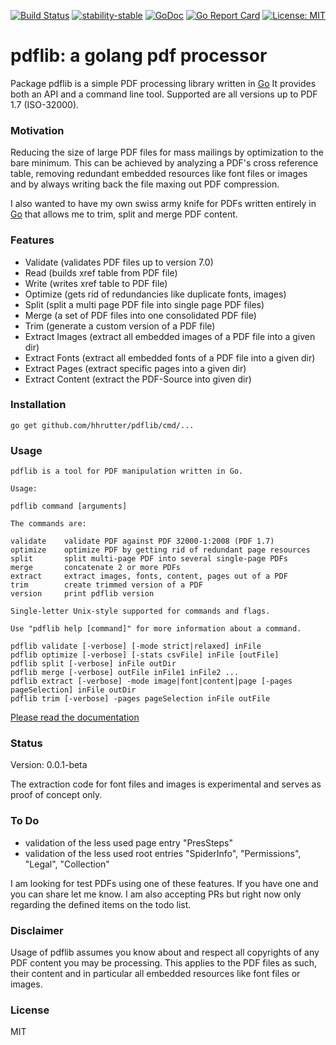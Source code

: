  
 
 [![Build Status](https://travis-ci.org/hhrutter/pdflib.svg?branch=master)](https://travis-ci.org/hhrutter/pdflib) [![stability-stable](https://img.shields.io/badge/stability-stable-green.svg)](https://github.com/emersion/stability-badges#stable) [![GoDoc](https://godoc.org/github.com/hhrutter/pdflib?status.svg)](https://godoc.org/github.com/hhrutter/pdflib)  [![Go Report Card](https://goreportcard.com/badge/github.com/hhrutter/pdflib)](https://goreportcard.com/report/github.com/hhrutter/pdflib) [![License: MIT](https://img.shields.io/github/license/mashape/apistatus.svg)](https://opensource.org/licenses/MIT) 
 
 # pdflib: a golang pdf processor

Package pdflib is a simple PDF processing library written in [Go](http://golang.org)
It provides both an API and a command line tool.
Supported are all versions up to PDF 1.7 (ISO-32000).

### Motivation

Reducing the size of large PDF files for mass mailings by optimization to the bare minimum.
This can be achieved by analyzing a PDF's cross reference table, removing redundant embedded resources like font files or images and by always writing back the file maxing out PDF compression.

I also wanted to have my own swiss army knife for PDFs written entirely in [Go](http://golang.org) that allows me to trim, split and merge PDF content.

### Features
* Validate (validates PDF files up to version 7.0)
* Read (builds xref table from PDF file)
* Write (writes xref table to PDF file)
* Optimize (gets rid of redundancies like duplicate fonts, images)
* Split (split a multi page PDF file into single page PDF files)
* Merge (a set of PDF files into one consolidated PDF file)
* Trim (generate a custom version of a PDF file)
* Extract Images (extract all embedded images of a PDF file into a given dir)
* Extract Fonts (extract all embedded fonts of a PDF file into a given dir)
* Extract Pages (extract specific pages into a given dir)
* Extract Content (extract the PDF-Source into given dir)

### Installation
`go get github.com/hhrutter/pdflib/cmd/...`


### Usage

	pdflib is a tool for PDF manipulation written in Go.

	Usage:

	pdflib command [arguments]

 	The commands are:

	validate	validate PDF against PDF 32000-1:2008 (PDF 1.7)
	optimize	optimize PDF by getting rid of redundant page resources
	split		split multi-page PDF into several single-page PDFs
	merge		concatenate 2 or more PDFs
	extract		extract images, fonts, content, pages out of a PDF
	trim		create trimmed version of a PDF
	version		print pdflib version

	Single-letter Unix-style supported for commands and flags.

	Use "pdflib help [command]" for more information about a command.

    pdflib validate [-verbose] [-mode strict|relaxed] inFile
    pdflib optimize [-verbose] [-stats csvFile] inFile [outFile]
    pdflib split [-verbose] inFile outDir
    pdflib merge [-verbose] outFile inFile1 inFile2 ...
    pdflib extract [-verbose] -mode image|font|content|page [-pages pageSelection] inFile outDir
    pdflib trim [-verbose] -pages pageSelection inFile outFile

 [Please read the documentation ](https://godoc.org/github.com/hhrutter/pdflib)


### Status

Version: 0.0.1-beta

The extraction code for font files and images is experimental and serves as proof of concept only.


### To Do

* validation of the less used page entry "PresSteps"
* validation of the less used root entries "SpiderInfo", "Permissions", "Legal", "Collection"

I am looking for test PDFs using one of these features. If you have one and you can share let me know.
I am also accepting PRs but right now only regarding the defined items on the todo list.


### Disclaimer
Usage of pdflib assumes you know about and respect all copyrights of any PDF content you may be processing. This applies to the PDF files as such, their content and in particular all embedded resources like font files or images.


### License
MIT




	